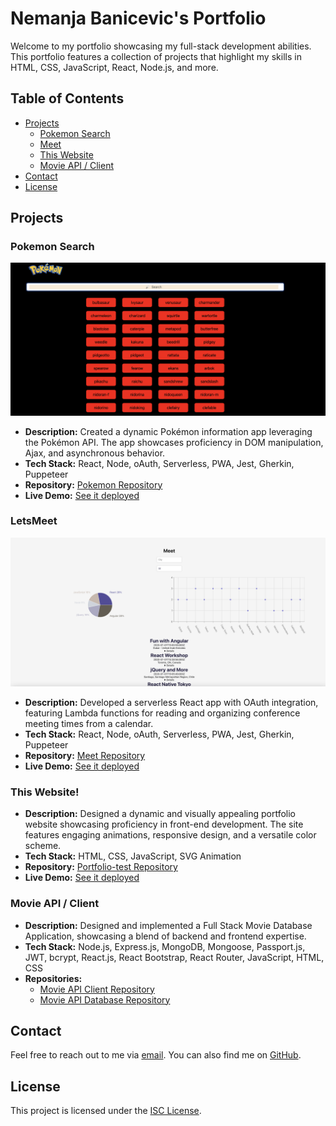 # Nemanja Banicevic's Portfolio 

Welcome to my portfolio showcasing my full-stack development abilities. This portfolio features a collection of projects that highlight my skills in HTML, CSS, JavaScript, React, Node.js, and more.

## Table of Contents

- [Projects](#projects)
  - [Pokemon Search](#pokemonApp)
  - [Meet](#meet)
  - [This Website](#this-website)
  - [Movie API / Client](#movie-api--client)
- [Contact](#contact)
- [License](#license)

## Projects

### Pokemon Search

![PokemonApp](images/pokemon%202.png)

- **Description:** Created a dynamic Pokémon information app leveraging the Pokémon API. The app showcases proficiency in DOM manipulation, Ajax, and asynchronous behavior.
- **Tech Stack:** React, Node, oAuth, Serverless, PWA, Jest, Gherkin, Puppeteer
- **Repository:** [Pokemon Repository](https://github.com/corto0406/pokemon-app)
- **Live Demo:** [See it deployed](https://corto0406.github.io/pokemon-app/)

### LetsMeet

![Meet](images/meet.png)

- **Description:** Developed a serverless React app with OAuth integration, featuring Lambda functions for reading and organizing conference meeting times from a calendar.
- **Tech Stack:** React, Node, oAuth, Serverless, PWA, Jest, Gherkin, Puppeteer
- **Repository:** [Meet Repository](https://github.com/corto0406/meet)
- **Live Demo:** [See it deployed](https://corto0406.github.io/meet/)

### This Website!

- **Description:** Designed a dynamic and visually appealing portfolio website showcasing proficiency in front-end development. The site features engaging animations, responsive design, and a versatile color scheme.
- **Tech Stack:** HTML, CSS, JavaScript, SVG Animation
- **Repository:** [Portfolio-test Repository](https://github.com/corto0406/portfolio-test)
- **Live Demo:** [See it deployed](https://corto0406.github.io/portfolio-test/)

### Movie API / Client

- **Description:** Designed and implemented a Full Stack Movie Database Application, showcasing a blend of backend and frontend expertise.
- **Tech Stack:** Node.js, Express.js, MongoDB, Mongoose, Passport.js, JWT, bcrypt, React.js, React Bootstrap, React Router, JavaScript, HTML, CSS
- **Repositories:**
  - [Movie API Client Repository](https://github.com/corto0406/movieApi-client)
  - [Movie API Database Repository](https://github.com/corto0406/movie_api)

## Contact

Feel free to reach out to me via [email](mailto:nemanjabanicevic90@gmail.com). You can also find me on [GitHub](https://github.com/).

## License

This project is licensed under the [ISC License](LICENSE).